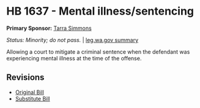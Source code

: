 # HB 1637 - Mental illness/sentencing
**Primary Sponsor:** [Tarra Simmons](/person/leg/tarra.simmons.md)

*Status: Minority; do not pass.* | [leg.wa.gov summary](https://app.leg.wa.gov/billsummary?BillNumber=1637&Year=2021)

Allowing a court to mitigate a criminal sentence when the defendant was experiencing mental illness at the time of the offense.

## Revisions
* [Original Bill](1/)
* [Substitute Bill](S/)